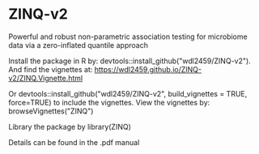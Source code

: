 # ZINQ-v2

Powerful and robust non-parametric association testing for microbiome data via a zero-inflated quantile approach

Install the package in R by: devtools::install_github("wdl2459/ZINQ-v2"). And find the vignettes at: https://wdl2459.github.io/ZINQ-v2/ZINQ.Vignette.html

Or devtools::install_github("wdl2459/ZINQ-v2", build_vignettes = TRUE, force=TRUE) to include the vignettes. View the vignettes by: browseVignettes("ZINQ")

Library the package by library(ZINQ)

Details can be found in the .pdf manual
